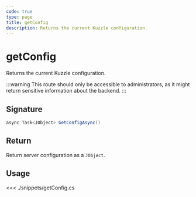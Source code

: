 ```yaml
---
code: true
type: page
title: getConfig
description: Returns the current Kuzzle configuration.
---
```


# getConfig

Returns the current Kuzzle configuration.

:::warning
This route should only be accessible to administrators, as it might return sensitive information about the backend.
:::

## Signature

```cs
async Task<JObject> GetConfigAsync()
```

## Return

Return server configuration as a `JObject`.

## Usage

<<< ./snippets/getConfig.cs
